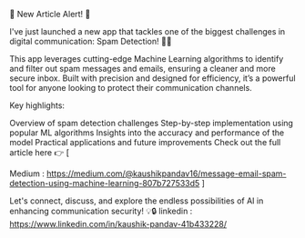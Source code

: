 

🚀 New Article Alert! 🚀

I've just launched a new app that tackles one of the biggest challenges in digital communication: Spam Detection! 📨🤖

This app leverages cutting-edge Machine Learning algorithms to identify and filter out spam messages and emails, ensuring a cleaner and more secure inbox. Built with precision and designed for efficiency, it’s a powerful tool for anyone looking to protect their communication channels.

Key highlights:

Overview of spam detection challenges
Step-by-step implementation using popular ML algorithms
Insights into the accuracy and performance of the model
Practical applications and future improvements
Check out the full article here 👉 [

Medium : https://medium.com/@kaushikpandav16/message-email-spam-detection-using-machine-learning-807b727533d5 ]


Let's connect, discuss, and explore the endless possibilities of AI in enhancing communication security! 💡🔒
linkedin : https://www.linkedin.com/in/kaushik-pandav-41b433228/



